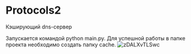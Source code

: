 # Protocols2
Кэширующий dns-сервер

Запускается командой python main.py. Для успешной работы в папке проекта необходимо создать папку cache. 
![zDALXvTLSwc](https://user-images.githubusercontent.com/95567815/186881618-d7934dae-a295-4cee-99a7-1242aa148cfa.jpg)
